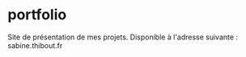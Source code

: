 # portfolio

Site de présentation de mes projets.
Disponible à l'adresse suivante : sabine.thibout.fr


